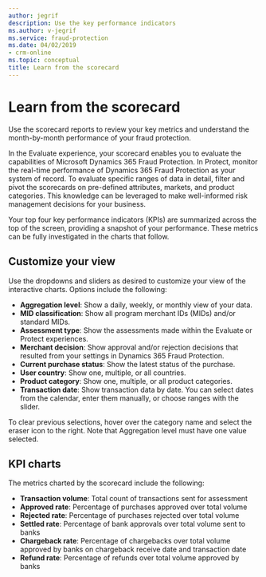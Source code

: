 ```yaml
---
author: jegrif
description: Use the key performance indicators
ms.author: v-jegrif
ms.service: fraud-protection
ms.date: 04/02/2019
- crm-online
ms.topic: conceptual
title: Learn from the scorecard
---
```



# Learn from the scorecard

Use the scorecard reports to review your key metrics and understand the month-by-month performance of your fraud protection. 

In the Evaluate experience, your scorecard enables you to evaluate the capabilities of Microsoft Dynamics 365 Fraud Protection. In Protect, monitor the real-time performance of Dynamics 365 Fraud Protection as your system of record. To evaluate specific ranges of data in detail, filter and pivot the scorecards on pre-defined attributes, markets, and product categories. This knowledge can be leveraged to make well-informed risk management decisions for your business.

Your top four key performance indicators (KPIs) are summarized across the top of the screen, providing a snapshot of your performance. These metrics can be fully investigated in the charts that follow.

## Customize your view 

Use the dropdowns and sliders as desired to customize your view of the interactive charts. Options include the following: 

- **Aggregation level**: Show a daily, weekly, or monthly view of your data. 
- **MID classification**: Show all program merchant IDs (MIDs) and/or standard MIDs. 
- **Assessment type**: Show the assessments made within the Evaluate or Protect experiences. 
- **Merchant decision**: Show approval and/or rejection decisions that resulted from your settings in Dynamics 365 Fraud Protection. 
- **Current purchase status**: Show the latest status of the purchase. 
- **User country**: Show one, multiple, or all countries. 
- **Product category**: Show one, multiple, or all product categories. 
- **Transaction date**: Show transaction data by date. You can select dates from the calendar, enter them manually, or choose ranges with the slider.

To clear previous selections, hover over the category name and select the eraser icon to the right. Note that Aggregation level must have one value selected. 

## KPI charts 

The metrics charted by the scorecard include the following: 

- **Transaction volume**: Total count of transactions sent for assessment 
- **Approved rate**: Percentage of purchases approved over total volume 
- **Rejected rate**: Percentage of purchases rejected over total volume 
- **Settled rate**: Percentage of bank approvals over total volume sent to banks 
- **Chargeback rate**: Percentage of chargebacks over total volume approved by banks on chargeback receive date and transaction date 
- **Refund rate**: Percentage of refunds over total volume approved by banks 
